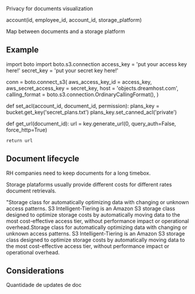 Privacy for documents visualization

account(id, employee_id, account_id, storage_platform)

Map between documents and a storage platform

## Example

import boto
import boto.s3.connection
access_key = 'put your access key here!'
secret_key = 'put your secret key here!'

conn = boto.connect_s3(
        aws_access_key_id = access_key,
        aws_secret_access_key = secret_key,
        host = 'objects.dreamhost.com',
        calling_format = boto.s3.connection.OrdinaryCallingFormat(),
        )

def set_acl(account_id, document_id, permission):
    plans_key = bucket.get_key('secret_plans.txt')
    plans_key.set_canned_acl('private')

def get_url(document_id):
    url = key.generate_url(0, query_auth=False, force_http=True)

    return url


## Document lifecycle
RH companies need to keep documents for a long timebox.

Storage plataforms usually provide different costs for different rates document retrievals.

"Storage class for automatically optimizing data with changing or unknown access patterns. S3 Intelligent-Tiering is an Amazon S3 storage class designed to optimize storage costs by automatically moving data to the most cost-effective access tier, without performance impact or operational overhead.Storage class for automatically optimizing data with changing or unknown access patterns. S3 Intelligent-Tiering is an Amazon S3 storage class designed to optimize storage costs by automatically moving data to the most cost-effective access tier, without performance impact or operational overhead.


## Considerations
Quantidade de updates de doc